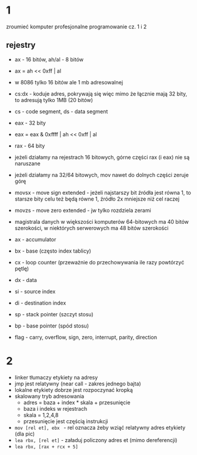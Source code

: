 # 1

zroumieć komputer profesjonalne programowanie cz. 1 i 2

## rejestry

* ax - 16 bitów, ah/al - 8 bitów
* ax = ah << 0xff | al 
* w 8086 tylko 16 bitów ale 1 mb adresowalnej
* cs:dx - koduje adres, pokrywają się więc mimo że łącznie mają 32 bity, to adresują tylko 1MB (20 bitów)
* cs - code segment, ds - data segment
* eax - 32 bity
* eax = eax & 0xffff | ah << 0xff | al
* rax - 64 bity
* jeżeli działamy na rejestrach 16 bitowych, górne części rax (i eax) nie są naruszane
* jeżeli działamy na 32/64 bitowych, mov nawet do dolnych części zeruje górę
* movsx - move sign extended - jeżeli najstarszy bit źródła jest równa 1, to starsze bity celu też będą równe 1, źródło 2x mniejsze niż cel raczej
* movzs - move zero extended - jw tylko rozdziela zerami
* magistrala danych w większości komputerów 64-bitowych ma 40 bitów szerokości, w niektórych serwerowych ma 48 bitów szerokości

* ax - accumulator
* bx - base (często index tablicy)
* cx - loop counter (przeważnie do przechowywania ile razy powtórzyć pętlę)
* dx - data 
* si - source index
* di - destination index
* sp - stack pointer (szczyt stosu)
* bp - base pointer (spód stosu)
* flag - carry, overflow, sign, zero, interrupt, parity, direction
 
# 2

* linker tłumaczy etykiety na adresy
* jmp jest relatywny (near call - zakres jednego bajta)
* lokalne etykiety dobrze jest rozpoczynać kropką
* skalowany tryb adresowania
    * adres = baza + index * skala + przesunięcie
    * baza i indeks w rejestrach
    * skala = 1,2,4,8
    * przesunięcie jest częścią instrukcji 
* `mov [rel et], ebx ` - rel oznacza żeby wziąć relatywny adres etykiety (dla pic)
* `lea rbx, [rel et]` - załaduj policzony adres et (mimo dereferencji)
* `lea rbx, [rax + rcx + 5]`

